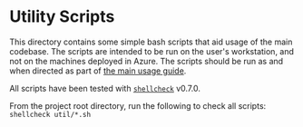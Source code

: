 # Utility Scripts

This directory contains some simple bash scripts that aid usage of the main codebase.
The scripts are intended to be run on the user's workstation, and not on the machines deployed in Azure.
The scripts should be run as and when directed as part of [the main usage guide](../deploy/USAGE.md).

All scripts have been tested with [`shellcheck`](https://www.shellcheck.net/) v0.7.0.

From the project root directory, run the following to check all scripts: `shellcheck util/*.sh`
